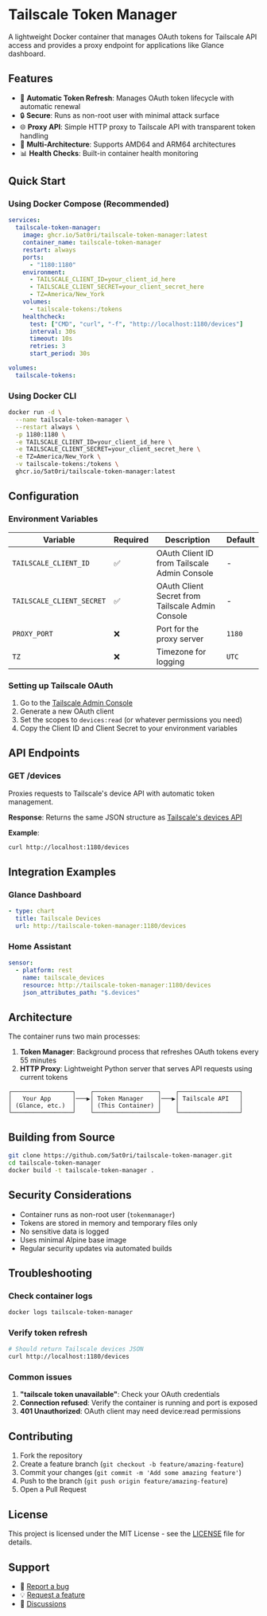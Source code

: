 # Tailscale Token Manager

A lightweight Docker container that manages OAuth tokens for Tailscale API access and provides a proxy endpoint for applications like Glance dashboard.

## Features

- 🔄 **Automatic Token Refresh**: Manages OAuth token lifecycle with automatic renewal
- 🔒 **Secure**: Runs as non-root user with minimal attack surface
- 🌐 **Proxy API**: Simple HTTP proxy to Tailscale API with transparent token handling
- 🐳 **Multi-Architecture**: Supports AMD64 and ARM64 architectures
- 📊 **Health Checks**: Built-in container health monitoring

## Quick Start

### Using Docker Compose (Recommended)

```yaml
services:
  tailscale-token-manager:
    image: ghcr.io/5at0ri/tailscale-token-manager:latest
    container_name: tailscale-token-manager
    restart: always
    ports:
      - "1180:1180"
    environment:
      - TAILSCALE_CLIENT_ID=your_client_id_here
      - TAILSCALE_CLIENT_SECRET=your_client_secret_here
      - TZ=America/New_York
    volumes:
      - tailscale-tokens:/tokens
    healthcheck:
      test: ["CMD", "curl", "-f", "http://localhost:1180/devices"]
      interval: 30s
      timeout: 10s
      retries: 3
      start_period: 30s

volumes:
  tailscale-tokens:
```

### Using Docker CLI

```bash
docker run -d \
  --name tailscale-token-manager \
  --restart always \
  -p 1180:1180 \
  -e TAILSCALE_CLIENT_ID=your_client_id_here \
  -e TAILSCALE_CLIENT_SECRET=your_client_secret_here \
  -e TZ=America/New_York \
  -v tailscale-tokens:/tokens \
  ghcr.io/5at0ri/tailscale-token-manager:latest
```

## Configuration

### Environment Variables

| Variable | Required | Description | Default |
|----------|----------|-------------|---------|
| `TAILSCALE_CLIENT_ID` | ✅ | OAuth Client ID from Tailscale Admin Console | - |
| `TAILSCALE_CLIENT_SECRET` | ✅ | OAuth Client Secret from Tailscale Admin Console | - |
| `PROXY_PORT` | ❌ | Port for the proxy server | `1180` |
| `TZ` | ❌ | Timezone for logging | `UTC` |

### Setting up Tailscale OAuth

1. Go to the [Tailscale Admin Console](https://login.tailscale.com/admin/settings/oauth)
2. Generate a new OAuth client
3. Set the scopes to `devices:read` (or whatever permissions you need)
4. Copy the Client ID and Client Secret to your environment variables

## API Endpoints

### GET /devices

Proxies requests to Tailscale's device API with automatic token management.

**Response**: Returns the same JSON structure as [Tailscale's devices API](https://tailscale.com/api#tag/devices/GET/tailnet/%7Btailnet%7D/devices)

**Example**:
```bash
curl http://localhost:1180/devices
```

## Integration Examples

### Glance Dashboard

```yaml
- type: chart
  title: Tailscale Devices
  url: http://tailscale-token-manager:1180/devices
```

### Home Assistant

```yaml
sensor:
  - platform: rest
    name: tailscale_devices
    resource: http://tailscale-token-manager:1180/devices
    json_attributes_path: "$.devices"
```

## Architecture

The container runs two main processes:

1. **Token Manager**: Background process that refreshes OAuth tokens every 55 minutes
2. **HTTP Proxy**: Lightweight Python server that serves API requests using current tokens

```
┌─────────────────┐    ┌──────────────────┐    ┌─────────────────┐
│   Your App      │───▶│ Token Manager    │───▶│ Tailscale API   │
│ (Glance, etc.)  │    │ (This Container) │    │                 │
└─────────────────┘    └──────────────────┘    └─────────────────┘
```

## Building from Source

```bash
git clone https://github.com/5at0ri/tailscale-token-manager.git
cd tailscale-token-manager
docker build -t tailscale-token-manager .
```

## Security Considerations

- Container runs as non-root user (`tokenmanager`)
- Tokens are stored in memory and temporary files only
- No sensitive data is logged
- Uses minimal Alpine base image
- Regular security updates via automated builds

## Troubleshooting

### Check container logs
```bash
docker logs tailscale-token-manager
```

### Verify token refresh
```bash
# Should return Tailscale devices JSON
curl http://localhost:1180/devices
```

### Common issues

1. **"tailscale token unavailable"**: Check your OAuth credentials
2. **Connection refused**: Verify the container is running and port is exposed
3. **401 Unauthorized**: OAuth client may need device:read permissions

## Contributing

1. Fork the repository
2. Create a feature branch (`git checkout -b feature/amazing-feature`)
3. Commit your changes (`git commit -m 'Add some amazing feature'`)
4. Push to the branch (`git push origin feature/amazing-feature`)
5. Open a Pull Request

## License

This project is licensed under the MIT License - see the [LICENSE](LICENSE) file for details.

## Support

- 🐛 [Report a bug](https://github.com/suluxan/tailscale-token-manager/issues)
- 💡 [Request a feature](https://github.com/suluxan/tailscale-token-manager/issues)
- 💬 [Discussions](https://github.com/suluxan/tailscale-token-manager/discussions)
